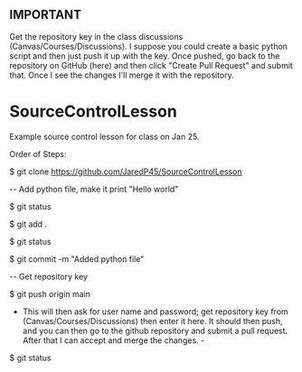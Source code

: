 ## IMPORTANT
Get the repository key in the class discussions (Canvas/Courses/Discussions).
I suppose you could create a basic python script and then just push it up with the key. Once pushed, go back to the repository on GitHub (here) and then click "Create Pull Request" and submit that. Once I see the changes I'll merge it with the repository.


# SourceControlLesson
Example source control lesson for class on Jan 25.

Order of Steps:

$ git clone https://github.com/JaredP45/SourceControlLesson

-- Add python file, make it print "Hello world"

$ git status

$ git add . 

$ git status

$ git commit -m "Added python file"

-- Get repository key 

$ git push origin main

- This will then ask for user name and password; get repository key from (Canvas/Courses/Discussions) then enter it here. It should then push, and you can then go to the github repository and submit a pull request. After that I can accept and merge the changes. -

$ git status
